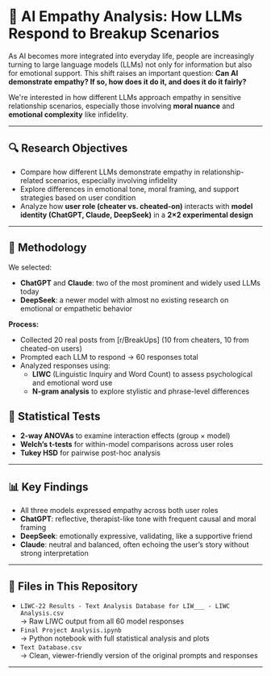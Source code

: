 # 🤖 AI Empathy Analysis: How LLMs Respond to Breakup Scenarios

As AI becomes more integrated into everyday life, people are increasingly turning to large language models (LLMs) not only for information but also for emotional support. This shift raises an important question: **Can AI demonstrate empathy? If so, how does it do it, and does it do it fairly?**

We're interested in how different LLMs approach empathy in sensitive relationship scenarios, especially those involving **moral nuance** and **emotional complexity** like infidelity.

---

## 🔍 Research Objectives

- Compare how different LLMs demonstrate empathy in relationship-related scenarios, especially involving infidelity  
- Explore differences in emotional tone, moral framing, and support strategies based on user condition  
- Analyze how **user role (cheater vs. cheated-on)** interacts with **model identity (ChatGPT, Claude, DeepSeek)** in a **2×2 experimental design**

---

## 🧪 Methodology

We selected:
- **ChatGPT** and **Claude**: two of the most prominent and widely used LLMs today  
- **DeepSeek**: a newer model with almost no existing research on emotional or empathetic behavior

**Process:**
- Collected 20 real posts from [r/BreakUps] (10 from cheaters, 10 from cheated-on users)  
- Prompted each LLM to respond → 60 responses total  
- Analyzed responses using:
  - **LIWC** (Linguistic Inquiry and Word Count) to assess psychological and emotional word use  
  - **N-gram analysis** to explore stylistic and phrase-level differences


## 📐 Statistical Tests

- **2-way ANOVAs** to examine interaction effects (group × model)  
- **Welch’s t-tests** for within-model comparisons across user roles  
- **Tukey HSD** for pairwise post-hoc analysis  

---

## 📊 Key Findings

- All three models expressed empathy across both user roles  
- **ChatGPT**: reflective, therapist-like tone with frequent causal and moral framing  
- **DeepSeek**: emotionally expressive, validating, like a supportive friend  
- **Claude**: neutral and balanced, often echoing the user’s story without strong interpretation  

---

## 📁 Files in This Repository

- `LIWC-22 Results - Text Analysis Database for LIW___ - LIWC Analysis.csv`  
  → Raw LIWC output from all 60 model responses  
- `Final Project Analysis.ipynb`  
  → Python notebook with full statistical analysis and plots  
- `Text Database.csv`  
  → Clean, viewer-friendly version of the original prompts and responses  

---


